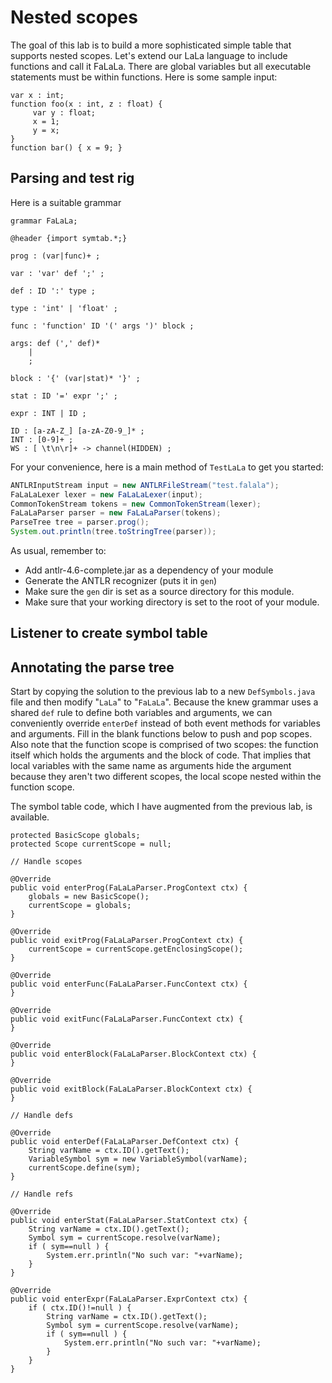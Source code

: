# Nested scopes

The goal of this lab is to build a more sophisticated simple table that supports nested scopes. Let's extend our LaLa language to include functions and call it FaLaLa.  There are global variables but all executable statements must be within functions. Here is some sample input:

```
var x : int;
function foo(x : int, z : float) {
	 var y : float;
	 x = 1;
	 y = x;
}
function bar() { x = 9; }
```

## Parsing and test rig

Here is a suitable grammar

```
grammar FaLaLa;

@header {import symtab.*;}

prog : (var|func)+ ;

var : 'var' def ';' ;

def : ID ':' type ;

type : 'int' | 'float' ;

func : 'function' ID '(' args ')' block ;

args: def (',' def)*
	|
	;

block : '{' (var|stat)* '}' ;

stat : ID '=' expr ';' ;

expr : INT | ID ;

ID : [a-zA-Z_] [a-zA-Z0-9_]* ;
INT : [0-9]+ ;
WS : [ \t\n\r]+ -> channel(HIDDEN) ;
```

For your convenience, here is a main method of `TestLaLa` to get you started:

```java
ANTLRInputStream input = new ANTLRFileStream("test.falala");
FaLaLaLexer lexer = new FaLaLaLexer(input);
CommonTokenStream tokens = new CommonTokenStream(lexer);
FaLaLaParser parser = new FaLaLaParser(tokens);
ParseTree tree = parser.prog();
System.out.println(tree.toStringTree(parser));
```

As usual, remember to:

* Add antlr-4.6-complete.jar as a dependency of your module
* Generate the ANTLR recognizer (puts it in `gen`)
* Make sure the `gen` dir is set as a source directory for this module.
* Make sure that your working directory is set to the root of your module.

## Listener to create symbol table

## Annotating the parse tree

Start by copying the solution to the previous lab to a new `DefSymbols.java` file and then modify "`LaLa`" to "`FaLaLa`". Because the knew grammar uses a shared `def` rule to define both variables and arguments, we can conveniently override `enterDef` instead of both event methods for variables and arguments. Fill in the blank functions below to push and pop scopes. Also note that the function scope is comprised of two scopes: the function itself which holds the arguments and the block of code. That implies that local variables with the same name as arguments hide the argument because they aren't two different scopes, the local scope nested within the function scope.

The symbol table code, which I have augmented from the previous lab, is available.

```
protected BasicScope globals;
protected Scope currentScope = null;

// Handle scopes

@Override
public void enterProg(FaLaLaParser.ProgContext ctx) {
	globals = new BasicScope();
	currentScope = globals;
}

@Override
public void exitProg(FaLaLaParser.ProgContext ctx) {
	currentScope = currentScope.getEnclosingScope();
}

@Override
public void enterFunc(FaLaLaParser.FuncContext ctx) {
}

@Override
public void exitFunc(FaLaLaParser.FuncContext ctx) {
}

@Override
public void enterBlock(FaLaLaParser.BlockContext ctx) {
}

@Override
public void exitBlock(FaLaLaParser.BlockContext ctx) {
}

// Handle defs

@Override
public void enterDef(FaLaLaParser.DefContext ctx) {
	String varName = ctx.ID().getText();
	VariableSymbol sym = new VariableSymbol(varName);
	currentScope.define(sym);
}

// Handle refs

@Override
public void enterStat(FaLaLaParser.StatContext ctx) {
	String varName = ctx.ID().getText();
	Symbol sym = currentScope.resolve(varName);
	if ( sym==null ) {
		System.err.println("No such var: "+varName);
	}
}

@Override
public void enterExpr(FaLaLaParser.ExprContext ctx) {
	if ( ctx.ID()!=null ) {
		String varName = ctx.ID().getText();
		Symbol sym = currentScope.resolve(varName);
		if ( sym==null ) {
			System.err.println("No such var: "+varName);
		}
	}
}
```	

